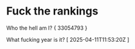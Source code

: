 # Fuck the rankings

Who the hell am I?
{ 33054793 }

What fucking year is it?
[ 2025-04-11T11:53:20Z ]
